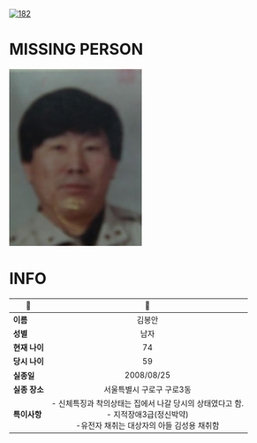 [![182](https://img.shields.io/badge/%EC%8B%A4%EC%A2%85%EC%8B%A0%EA%B3%A0%EB%8A%94%20%EA%B5%AD%EB%B2%88%EC%97%86%EC%9D%B4-182-blue)](http://safe182.go.kr/index.do)

# MISSING PERSON

<img src="./missing_person.jpg">

# INFO

|🔑|💎|
|--|:--:|
|**이름**|김봉안|
|**성별**|남자|
|**현재 나이**|74|
|**당시 나이**|59|
|**실종일**|2008/08/25|
|**실종 장소**|서울특별시 구로구 구로3동 |
|**특이사항**|- 신체특징과 착의상태는 집에서 나갈 당시의 상태였다고 함.</br>- 지적장애3급(정신박약)</br>-유전자 채취는 대상자의 아들 김성용 채취함|
